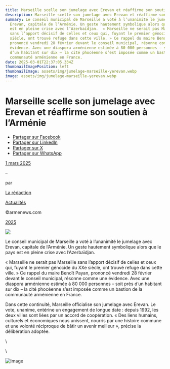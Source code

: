 ```yaml
---
title: Marseille scelle son jumelage avec Erevan et réaffirme son soutien à l’Arménie
description: Marseille scelle son jumelage avec Erevan et réaffirme son soutien à l’Arménie
summary: Le conseil municipal de Marseille a voté à l’unanimité le jumelage avec
  Erevan, capitale de l’Arménie. Un geste hautement symbolique alors que le pays
  est en pleine crise avec l’Azerbaïdjan.  « Marseille ne serait pas Marseille
  sans l’apport décisif de celles et ceux qui, fuyant le premier génocide du XXe
  siècle, ont trouvé refuge dans cette ville. » Ce rappel du maire Benoît Payan,
  prononcé vendredi 28 février devant le conseil municipal, résonne comme une
  évidence. Avec une diaspora arménienne estimée à 80 000 personnes – soit près
  d’un habitant sur dix – la cité phocéenne s’est imposée comme un bastion de la
  communauté arménienne en France.
date: 2025-03-01T22:37:05.334Z
thumbnailImagePosition: left
thumbnailImage: assets/img/jumelage-marseille-yerevan.webp
image: assets/img/jumelage-marseille-yerevan.webp
---
```

<!--StartFragment-->

# Marseille scelle son jumelage avec Erevan et réaffirme son soutien à l’Arménie

* [Partager sur Facebook](https://www.facebook.com/sharer/sharer.php?u=https%3A%2F%2Fwww.armenews.com%2Fmarseille-scelle-son-jumelage-avec-erevan-et-reaffirme-son-soutien-a-larmenie%2F&title=Marseille%20scelle%20son%20jumelage%20avec%20Erevan%20et%20r%C3%A9affirme%20son%20soutien%20%C3%A0%20l%E2%80%99Arm%C3%A9nie)
* [Partager sur LinkedIn](https://www.linkedin.com/shareArticle?mini=true&url=https%3A%2F%2Fwww.armenews.com%2Fmarseille-scelle-son-jumelage-avec-erevan-et-reaffirme-son-soutien-a-larmenie%2F&title=Marseille%20scelle%20son%20jumelage%20avec%20Erevan%20et%20r%C3%A9affirme%20son%20soutien%20%C3%A0%20l%E2%80%99Arm%C3%A9nie)
* [Partager sur X](https://x.com/share?url=https%3A%2F%2Fwww.armenews.com%2Fmarseille-scelle-son-jumelage-avec-erevan-et-reaffirme-son-soutien-a-larmenie%2F&text=Marseille%20scelle%20son%20jumelage%20avec%20Erevan%20et%20r%C3%A9affirme%20son%20soutien%20%C3%A0%20l%E2%80%99Arm%C3%A9nie)
* [Partager sur WhatsApp](https://api.whatsapp.com/send?text=Marseille%20scelle%20son%20jumelage%20avec%20Erevan%20et%20r%C3%A9affirme%20son%20soutien%20%C3%A0%20l%E2%80%99Arm%C3%A9nie%20%E2%80%94%20https%3A%2F%2Fwww.armenews.com%2Fmarseille-scelle-son-jumelage-avec-erevan-et-reaffirme-son-soutien-a-larmenie%2F)

[1 mars 2025](https://www.armenews.com/marseille-scelle-son-jumelage-avec-erevan-et-reaffirme-son-soutien-a-larmenie/)

–

par

[La rédaction](https://www.armenews.com/author/toranian/)

[Actualités](https://www.armenews.com/categorie/actualites/)

©armenews.com

[2025](https://www.armenews.com/marseille-scelle-son-jumelage-avec-erevan-et-reaffirme-son-soutien-a-larmenie/)

![](https://www.armenews.com/wp-content/uploads/2025/03/Capture-decran-2025-03-01-a-07.06.55.png)

Le conseil municipal de Marseille a voté à l’unanimité le jumelage avec Erevan, capitale de l’Arménie. Un geste hautement symbolique alors que le pays est en pleine crise avec l’Azerbaïdjan.

« Marseille ne serait pas Marseille sans l’apport décisif de celles et ceux qui, fuyant le premier génocide du XXe siècle, ont trouvé refuge dans cette ville. » Ce rappel du maire Benoît Payan, prononcé vendredi 28 février devant le conseil municipal, résonne comme une évidence. Avec une diaspora arménienne estimée à 80 000 personnes – soit près d’un habitant sur dix – la cité phocéenne s’est imposée comme un bastion de la communauté arménienne en France.

Dans cette continuité, Marseille officialise son jumelage avec Erevan. Le vote, unanime, entérine un engagement de longue date : depuis 1992, les deux villes sont liées par un accord de coopération. « Des liens humains, culturels et économiques nous unissent, nourris par une histoire commune et une volonté réciproque de bâtir un avenir meilleur », précise la délibération adoptée.

<!--EndFragment-->\
\
<!--StartFragment-->

![Image](https://pbs.twimg.com/media/Gk4OGPvWwAA4vAa?format=jpg&name=900x900)

<!--EndFragment-->
